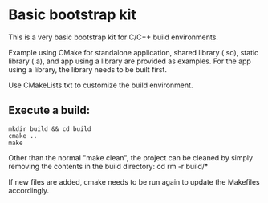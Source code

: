 # Basic bootstrap kit
This is a very basic bootstrap kit for C/C++ build environments.

Example using CMake for standalone application, shared library (.so), static library (.a), and app using a library are provided as examples.  For the app using a library, the library needs to be built first.

Use CMakeLists.txt to customize the build environment.

## Execute a build:
    mkdir build && cd build
    cmake ..
    make


Other than the normal "make clean", the project can be cleaned by simply removing the contents in the build directory:
    cd <root directory of project>
    rm -r build/*


If new files are added, cmake needs to be run again to update the Makefiles accordingly.


